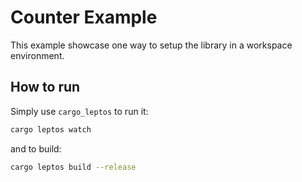 # Counter Example

This example showcase one way to setup the library in a workspace environment.

## How to run

Simply use `cargo_leptos` to run it:

```sh
cargo leptos watch
```

and to build:

```sh
cargo leptos build --release
```
